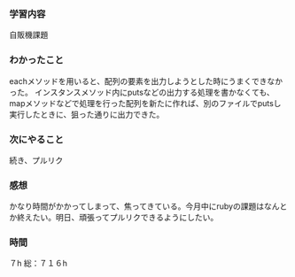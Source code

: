 ### 学習内容
自販機課題
### わかったこと
eachメソッドを用いると、配列の要素を出力しようとした時にうまくできなかった。
インスタンスメソッド内にputsなどの出力する処理を書かなくても、mapメソッドなどで処理を行った配列を新たに作れば、別のファイルでputsし実行したときに、狙った通りに出力できた。
### 次にやること
続き、プルリク
### 感想
かなり時間がかかってしまって、焦ってきている。今月中にrubyの課題はなんとか終えたい。明日、頑張ってプルリクできるようにしたい。
### 時間
７h
総：７１６h

